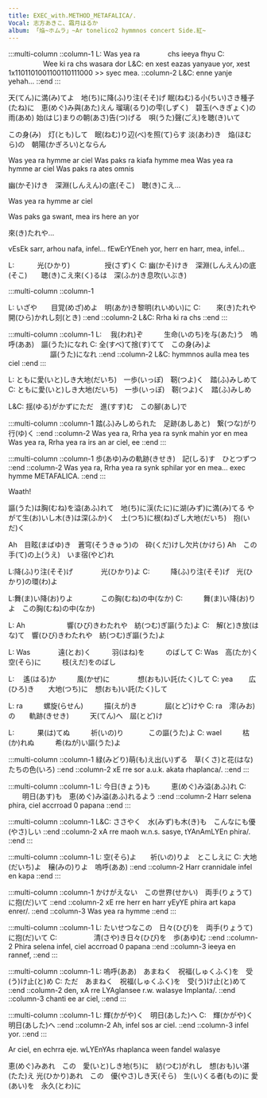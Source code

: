 ```yaml
---
title: EXEC_with.METHOD_METAFALICA/.
Vocal: 志方あきこ、霜月はるか
album: 「焔~ホムラ」~Ar tonelico2 hymmnos concert Side.紅~
---
```


:::multi-column
::column-1
L: Was yea ra　　　　chs ieeya fhyu
C: 　　　　　Wee ki ra chs wasara dor
L&C:
en xest eazas yanyaue yor,
xest 1x1101101001100110111000 >> syec mea.
::column-2
L&C: enne yanje yehah...
::end
:::

天(てん)に満(み)てよ　地(ち)に降(ふ)り注(そそ)げ
眠(ねむ)る小(ちい)さき種子(たね)に　恵(めぐ)み與(あた)えん
瑠璃(るり)の雫(しずく)　碧玉(へきぎょく)の雨(あめ)
始(はじ)まりの朝(あさ)告(つ)げる　唄(うた)聲(ごえ)を聴(き)いて

この身(み)　灯(とも)して　眠(ねむ)り辺(べ)を照(て)らす
淡(あわ)き　焔(ほむら)の　朝陽(かぎろい)とならん


Was yea ra hymme ar ciel
Was paks ra kiafa hymme mea
Was yea ra hymme ar ciel
Was paks ra ates omnis

幽(かそ)けき　深淵(しんえん)の底(そこ)　聴(き)こえ…

Was yea ra hymme ar ciel

Was paks ga swant, mea irs here an yor

來(き)たれや…

vEsEk sarr, arhou nafa, infel...
fEwErYEneh yor, herr en harr, mea, infel...


L: 　　　光(ひかり)　　　　　授(さず)く
C: 幽(かそ)けき　深淵(しんえん)の底(そこ)　　聴(き)こえ來(く)るは　深(ふか)き息吹(いぶき)

:::multi-column
::column-1

L: いざや　　目覚(めざ)めよ　明(あか)き黎明(れいめい)に
C: 　　來(き)たれや　　　　開(ひら)かれし刻(とき)
::end
::column-2
L&C: Rrha ki ra chs
::end
:::

:::multi-column
::column-1
L: 　我(われ)ぞ　　　生命(いのち)を与(あた)う　嗚呼(ああ)　謳(うた)になれ
C: 全(すべ)て捨(す)てて　この身(み)よ 　　　　　　謳(うた)になれ
::end
::column-2
L&C: hymmnos aulla mea tes ciel
::end
:::

L: ともに愛(いと)しき大地(だいち)　一歩(いっぽ)　靭(つよ)く　踏(ふ)みしめて
C: ともに愛(いと)しき大地(だいち)　一歩(いっぽ)　靭(つよ)く　踏(ふ)みしめ

L&C: 揺(ゆる)がかずにただ　進(すす)む　この腳(あし)で


:::multi-column
::column-1
踏(ふ)みしめられた　足跡(あしあと)　繋(つな)がり行(ゆ)く
::end
::column-2
Was yea ra, Rrha yea ra synk mahin yor en mea
Was yea ra, Rrha yea ra irs an ar ciel, ee
::end
:::

:::multi-column
::column-1
歩(あゆ)みの軌跡(きせき)　記(しる)す　ひとつずつ
::end
::column-2
Was yea ra, Rrha yea ra synk sphilar yor en mea…
exec hymme METAFALICA.
::end
:::

Waath!


謳(うた)は胸(むね)を溢(あふ)れて　地(ち)に渓(たに)に湖(みず)に満(み)てる
やがて生(お)いし木(き)は深(ふか)く　土(つち)に根(ね)ざし大地(だいち)　抱(いだ)く

Ah　目眩(まばゆ)き　蒼穹(そうきゅう)の　砕(くだ)けし欠片(かけら)
Ah　この手(て)の上(うえ)　いま宿(やど)れ


L:降(ふ)り注(そそ)げ　　　　光(ひかり)よ
C:　　　降(ふ)り注(そそ)げ　光(ひかり)の環(わ)よ

L:舞(ま)い降(お)りよ　　　　この胸(むね)の中(なか)
C:　　　舞(ま)い降(お)りよ　この胸(むね)の中(なか)

L: Ah　　　　　　響(ひび)きわたれや　紡(つむ)ぎ謳(うた)よ
C:　解(と)き放(はな)て　響(ひび)きわたれや　紡(つむ)ぎ謳(うた)よ


L: Was　　　　遠(とお)く　　　羽(はね)を　　　のばして
C: Was　高(たか)く　　　空(そら)に　　　枝(えだ)をのばし

L: 　遙(はる)か　　　風(かぜ)に　　　　想(おも)い託(たく)して
C: yea 　　広(ひろ)き　　大地(つち)に　想(おも)い託(たく)して

L: ra　　　螺旋(らせん)　　　描(えが)き　　　　屆(とど)けや
C: ra　澪(みお)の　　軌跡(きせき)　　　天(てん)へ　屆(とど)け

L: 　　　果(は)てぬ　　　祈(いの)り 　 　　この謳(うた)よ
C: wael　　　枯(か)れぬ　　　希(ねが)い謳(うた)よ

:::multi-column
::column-1
緑(みどり)萌(も)え出(い)ずる　草(くさ)と花(はな)たちの色(いろ)
::end
::column-2
xE rre sor a.u.k. akata rhaplanca/.
::end
:::

:::multi-column
::column-1
L: 今日(きょう)も　　　恵(めぐ)み溢(あふ)れ
C: 　　明日(あす)も　恵(めぐ)み溢(あふ)れるよう
::end
::column-2
Harr selena phira, ciel accrroad 0 papana
::end
:::

:::multi-column
::column-1
L&C: ささやく　水(みず)も木(き)も　こんなにも優(やさ)しい
::end
::column-2
xA rre maoh w.n.s. sasye, tYAnAmLYEn phira/.
::end
:::

:::multi-column
::column-1
L: 空(そら)よ　　祈(いの)りよ　とこしえに
C: 大地(だいち)よ　穣(みの)りよ　嗚呼(ああ)
::end
::column-2
Harr crannidale infel en kapa
::end
:::

:::multi-column
::column-1
かけがえない　この世界(せかい)　両手(りょうて)に抱(だ)いて
::end
::column-2
xE rre herr en harr yEyYE phira art kapa enrer/.
::end
::column-3
Was yea ra hymme
::end
:::

:::multi-column
::column-1
L: たいせつなこの　日々(ひび)を　両手(りょうて)に抱(だ)いて
C: 　　　　　清(さや)き日々(ひび)を　歩(あゆ)む
::end
::column-2
Phira selena infel, ciel accrroad 0 papana
::end
::column-3
ieeya en rannef,
::end
:::

:::multi-column
::column-1
L: 嗚呼(ああ)　あまねく　祝福(しゅくふく)を　受(う)け止(と)め
C: ただ　あまねく　祝福(しゅくふく)を　受(う)け止(と)めて
::end
::column-2
den, xA rre LYAglansee r.w. walasye Implanta/.
::end
::column-3
chanti ee ar ciel,
::end
:::

:::multi-column
::column-1
L: 輝(かがや)く　明日(あした)へ
C:　輝(かがや)く明日(あした)へ
::end
::column-2
Ah, infel sos ar ciel.
::end
::column-3
infel yor.
::end
:::


Ar ciel, en echrra eje.
wLYEnYAs rhaplanca ween fandel walasye

恵(めぐ)みあれ　この　愛(いと)しき地(ち)に　紡(つむ)がれし　想(おも)い湛(たた)え
光(ひかり)あれ　この　優(やさ)しき天(そら)　生(い)くる者(もの)に
愛(あい)を 永久(とわ)に